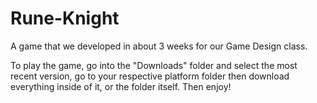 # Rune-Knight
A game that we developed in about 3 weeks for our Game Design class.

To play the game, go into the "Downloads" folder and select the most recent version, go to your respective platform folder then download
everything inside of it, or the folder itself. Then enjoy!
